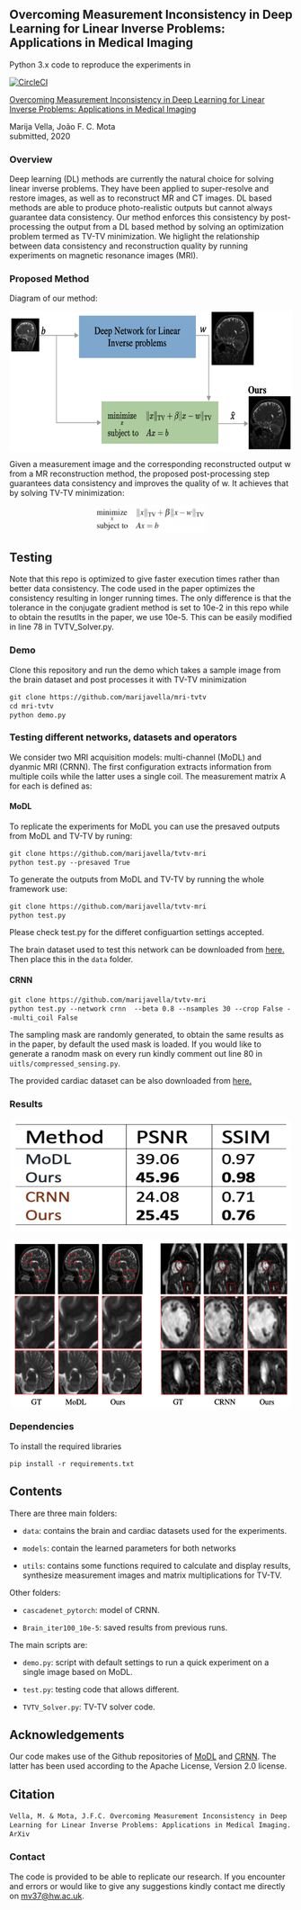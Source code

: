 ## Overcoming Measurement Inconsistency in Deep Learning for Linear Inverse Problems: Applications in Medical Imaging ##


Python 3.x code to reproduce the experiments in

[![CircleCI](https://circleci.com/gh/marijavella/mri-tvtv.svg?style=svg)](https://app.circleci.com/pipelines/github/marijavella/mri-tvtv)


[Overcoming Measurement Inconsistency in Deep Learning for Linear Inverse Problems: Applications in Medical Imaging](https://arxiv.org/abs/2011.14387)

Marija Vella, João F. C. Mota<br/>
submitted, 2020

### Overview ###

Deep learning (DL) methods are currently the natural choice for solving linear inverse problems. They have been applied to super-resolve and restore images, as well as to reconstruct MR and CT images. DL based methods are able to produce photo-realistic outputs but cannot always guarantee data consistency. Our method enforces this consistency by post-processing the output from a DL based method by solving an optimization problem termed as TV-TV minimization. We higlight the relationship between data consistency and reconstruction quality by running experiments on magnetic resonance images (MRI). 

### Proposed Method ###

Diagram of our method: 

<p align="center"><img src="figs/frameworkV3.png" align=middle width=650pt height=250pt/></p>

Given a measurement image and the corresponding reconstructed output w from a MR reconstruction method, the proposed post-processing step guarantees data consistency and improves the quality of w. It achieves that by solving TV-TV minimization:

<p align="center"><img src="figs/TVTVeq.png" align=middle width=200pt height=50pt/></p>


## Testing ##

Note that this repo is optimized to give faster execution times rather than better data consistency. The code used in the paper optimizes the consistency resulting in longer running times. The only difference is that the tolerance in the conjugate gradient method is set to 10e-2 in this repo while to obtain the resutlts in the paper, we use 10e-5. This can be easily modified in line 78 in TVTV_Solver.py. 

### Demo ###

Clone this repository and run the demo which takes a sample image from the brain dataset and post processes it with TV-TV minimization

```
git clone https://github.com/marijavella/mri-tvtv
cd mri-tvtv
python demo.py
```

### Testing different networks, datasets and operators ###

We consider two MRI acquisition models: multi-channel (MoDL) and dyanmic MRI (CRNN). The first configuration extracts information from multiple coils while the latter uses a single coil. The measurement matrix A for each is defined as:

#### MoDL ####

To replicate the experiments for MoDL you can use the presaved outputs from MoDL and TV-TV by runing:
```
git clone https://github.com/marijavella/tvtv-mri
python test.py --presaved True
```
To generate the outputs from MoDL and TV-TV by running the whole framework use:
```
git clone https://github.com/marijavella/tvtv-mri
python test.py 
```
Please check test.py for the differet configuartion settings accepted. 

The brain dataset used to test this network can be downloaded from <a href="https://drive.google.com/file/d/1qp-l9kJbRfQU1W5wCjOQZi7I3T6jwA37/view?usp=sharing"> here.</a> Then place this in the ```data``` folder.</p> 

#### CRNN ####

```
git clone https://github.com/marijavella/tvtv-mri
python test.py --network crnn  --beta 0.8 --nsamples 30 --crop False --multi_coil False
```
The sampling mask are randomly generated, to obtain the same results as in the paper, by default the used mask is loaded. If you would like to generate a ranodm mask on every run kindly comment out line 80 in ```uitls/compressed_sensing.py```. 

The provided cardiac dataset can be also downloaded from <a href="https://github.com/js3611/Deep-MRI-Reconstruction/blob/master/data/cardiac.mat"> here.</a></p>


### Results ###

<p align="center"><img src="figs/results_table.png" align=middle width=500pt height=200pt/></p>

<p align="center"><img src="figs/results.png" align=middle width=500pt height=300pt/></p>

### Dependencies ###

To install the required libraries 

```
pip install -r requirements.txt
```

## Contents ##

There are three main folders:

* ```data```: contains the brain and cardiac datasets used for the experiments.

* ```models```: contain the learned parameters for both networks

* ```utils```: contains some functions required to calculate and display results, synthesize measurement images and matrix multiplications for TV-TV.

Other folders:

* ```cascadenet_pytorch```: model of CRNN.

* ```Brain_iter100_10e-5```: saved results from previous runs.

The main scripts are:

* ```demo.py```: script with default settings to run a quick experiment on a single image based on MoDL.

* ```test.py```: testing code that allows different. 

* ```TVTV_Solver.py```:  TV-TV solver code.

## Acknowledgements ##

Our code makes use of the Github repositories of [MoDL](https://github.com/hkaggarwal/modl) and [CRNN](https://github.com/js3611/Deep-MRI-Reconstruction). The latter has been used according to the Apache License, Version 2.0 license. 

## Citation  ##

```
Vella, M. & Mota, J.F.C. Overcoming Measurement Inconsistency in Deep Learning for Linear Inverse Problems: Applications in Medical Imaging. ArXiv 
```

### Contact ###

The code is provided to be able to replicate our research. If you encounter and errors or would like to give any suggestions kindly contact me directly on mv37@hw.ac.uk.



